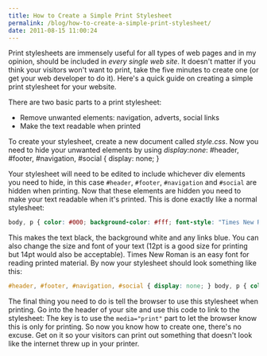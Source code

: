 ```yaml
---
title: How to Create a Simple Print Stylesheet
permalink: /blog/how-to-create-a-simple-print-stylesheet/
date: 2011-08-15 11:00:24
---
```


Print stylesheets are immensely useful for all types of web pages and in my opinion, should be included in _every single web site_. It doesn't matter if you think your visitors won't want to print, take the five minutes to create one (or get your web developer to do it). Here's a quick guide on creating a simple print stylesheet for your website.

There are two basic parts to a print stylesheet: 

  * Remove unwanted elements: navigation, adverts, social links
  * Make the text readable when printed
  
To create your stylesheet, create a new document called _style.css_. Now you need to hide your unwanted elements by using _display:none_:  #header, #footer, #navigation, #social { display: none; }  

Your stylesheet will need to be edited to include whichever div elements you need to hide, in this case `#header`, `#footer`, `#navigation` and `#social` are hidden when printing. Now that these elements are hidden you need to make your text readable when it's printed. This is done exactly like a normal stylesheet:  

```css
body, p { color: #000; background-color: #fff; font-style: "Times New Roman"; font-size: 12pt; } a:link, a:visited { color: #781351 }
```

This makes the text black, the background white and any links blue. You can also change the size and font of your text (12pt is a good size for printing but 14pt would also be acceptable). Times New Roman is an easy font for reading printed material. By now your stylesheet should look something like this:

```css
#header, #footer, #navigation, #social { display: none; } body, p { color: #000; background-color: #fff; font-style: "Times New Roman"; font-size: 12pt; } a:link, a:visited { color: #781351 }
```

The final thing you need to do is tell the browser to use this stylesheet when printing. Go into the header of your site and use this code to link to the stylesheet:  The key is to use the `media="print"` part to let the browser know this is only for printing. So now you know how to create one, there's no excuse. Get on it so your visitors can print out something that doesn't look like the internet threw up in your printer.
